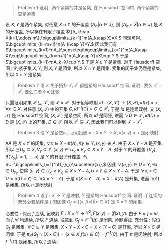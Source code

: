 > Problem 1 证明 : 两个紧集的并是紧集, 在 Hausdorff 空间中, 两个紧集的交是紧集.

设 $X,Y$ 是两个紧集, 对任意 $X\cup Y$ 的开覆盖 $\{A_{\alpha}|\alpha\in J\},$ 则 $\{A_{\alpha}\cap X|\alpha\in J\}$ 是 $X$ 的开覆盖, 所以存在有限子覆盖 $\{A_k\cap X|k=1,\cdots,m\},\bigcup\limits_{k=1}^m(A_k\cap X)=X.$ 同理可得, $\bigcup\limits_{k=m+1}^n(A_k\cap Y)=Y.$ 因此我们有 $\bigcup\limits_{k=1}^nA_k\supseteq\bigcup\limits_{k=1}^m(A_k\cap X)\cup\bigcup\limits_{k=m+1}^n(A_k\cap Y)=X\cup Y.$ 于是 $\bigcup\limits_{k=1}^nA_k=X\cup Y.$ 于是 $X\cup Y$ 是紧集.
对于 Hausdorff 空间上的紧子集 $X,Y,$ 则 $X,Y$ 是闭集, 所以 $X\cap Y$ 是闭集. 紧集的闭子集仍然是紧集, 所以 $X\cap Y$ 是紧集.

> Problem 2 设 $X$ 关于拓扑 $\mathcal T,\mathcal T^{\prime}$ 都是紧的 Hausdorff 空间. 证明 : 要么 $\mathcal T=\mathcal T^{\prime},$ 要么二者不可比较.

只需证明如果 $\mathcal T\subseteq\mathcal T^{\prime},$ 则 $\mathcal T=\mathcal T^{\prime}.$ 对于恒等映射 $id:(X,\mathcal T^{\prime})\to(X,\mathcal T),id(x)=x,\forall x\in X,$ 对任意 $(X,\mathcal T)$ 中的开集 $C,id^{-1}(C)=C\in\mathcal T^{\prime},$ 于是 $id$ 是连续双射, 又 $(X,\mathcal T)$ 是 Hausdorff 空间, $(X,\mathcal T^{\prime})$ 是紧空间, 所以 $id$ 是同胚, 进而 $\forall D\in\mathcal T^{\prime},id(D)=D$ 是 $(X,\mathcal T)$ 上的开集, $D\in\mathcal T,$ 所以 $\mathcal T^{\prime}\subseteq\mathcal T,$ 因此我们可以得到 $\mathcal T=\mathcal T^{\prime}.$

> Problem 3 设 $Y$ 是紧空间, 证明投影 $\pi:X\times Y\to X,\pi(x,y)=x$ 是闭映射.

$\forall A$ 是 $X\times Y$ 的闭集, $\forall x\in X-\pi(A),\forall y\in Y,(x,y)\notin A.$ 由于 $X\times Y-A$ 是开集, 所以 $\exists U_y\subseteq X,V_y\subseteq Y,(x,y)\in U_y\times V_y\subseteq X\times Y-A.$ 对于 $Y$ 的开覆盖 $\{V_y\},$  $\exists\{V_{y_i}|i=1,\cdots,n\}$ 是 $Y$ 的有限子开覆盖. 令 $U=\bigcap\limits_{i=1}^nU_{y_i}\supseteq\{x\},$ 因此 $\forall(u,y)\in U\times Y,\exists u\in U_{y_j},$ 使得 $(u,y)\in U_{y_j}\times V_{y_j}\subseteq X\times Y-A,U\times Y\subseteq X\times Y-A.$ 于是 $\forall x,x\in U=\pi(U\times Y)\subseteq\pi(X\times Y-A).$ 于是 $\pi(X\times Y-A)=X-\pi(A)$ 是开集, 进而 $\pi(A)$ 是闭集. 所以 $\pi$ 是闭映射.

> Problem 4 设 $f:X\to Y$ 是映射, $Y$ 是紧的 Hausdorff 空间. 证明 : $f$ 连续的充分必要条件是 $f$ 的图像 $G_f=\{(x,f(x))|x\in X\}$ 是 $X\times Y$ 的闭集.

必要性 : 假设 $f$ 连续, 记映射 $F:X\times Y\to Y^2,F(x,y)=(f(x),y).$ 由于 $F=f\times id,$ 而 $f,id$ 均连续, 所以 $F$ 连续. 注意到 $G_f=F^{-1}(\Delta)$ 是闭集, 命题得证.
充分性 : 假设 $G_f$ 是闭集, $\forall C\subseteq Y$ 是闭集, $X\times Y-X\times C=X\times(Y-C)$ 是开集, 所以 $X\times C$ 是闭集. 于是 $\pi_X(G_f\cap(X\times C))=\{x\in X|f(x)\in C\}=f^{-1}(C).$ 由于 $\pi$ 是闭映射, 所以 $f^{-1}(C)$ 是闭集, 所以 $f$ 连续. 